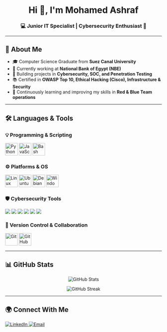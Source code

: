 <h1 align="center">Hi 👋, I'm Mohamed Ashraf</h1>
<h3 align="center">💻 Junior IT Specialist | Cybersecurity Enthusiast 🔐</h3>

---

## 🚀 About Me
- 🎓 Computer Science Graduate from **Suez Canal University**  
- 🏦 Currently working at **National Bank of Egypt (NBE)**  
- 🔭 Building projects in **Cybersecurity, SOC, and Penetration Testing**  
- 📚 Certified in **OWASP Top 10, Ethical Hacking (Cisco), Infrastructure & Security**  
- 🌱 Continuously learning and improving my skills in **Red & Blue Team operations**  

---

## 🛠️ Languages & Tools

### 💡 Programming & Scripting
<p align="left">
  <img src="https://cdn.jsdelivr.net/gh/devicons/devicon/icons/python/python-original.svg" alt="Python" width="40" height="40"/>
  <img src="https://cdn.jsdelivr.net/gh/devicons/devicon/icons/javascript/javascript-original.svg" alt="JavaScript" width="40" height="40"/>
  <img src="https://cdn.jsdelivr.net/gh/devicons/devicon/icons/bash/bash-original.svg" alt="Bash" width="40" height="40"/>
</p>


### ⚙️ Platforms & OS
<p align="left">
  <img src="https://cdn.jsdelivr.net/gh/devicons/devicon/icons/linux/linux-original.svg" alt="Linux" width="40" height="40"/>
  <img src="https://cdn.jsdelivr.net/gh/devicons/devicon/icons/ubuntu/ubuntu-plain.svg" alt="Ubuntu" width="40" height="40"/>
  <img src="https://cdn.jsdelivr.net/gh/devicons/devicon/icons/debian/debian-original.svg" alt="Debian" width="40" height="40"/>
  <img src="https://cdn.jsdelivr.net/gh/devicons/devicon/icons/windows8/windows8-original.svg" alt="Windows" width="40" height="40"/>
</p>

### 🛡️ Cybersecurity Tools
<p align="left">
  <img src="https://img.shields.io/badge/Nmap-00599C?style=for-the-badge&logo=gnu-bash&logoColor=white"/>
  <img src="https://img.shields.io/badge/Wireshark-1679A7?style=for-the-badge&logo=wireshark&logoColor=white"/>
  <img src="https://img.shields.io/badge/Splunk-000000?style=for-the-badge&logo=splunk&logoColor=white"/>
  <img src="https://img.shields.io/badge/Suricata-E34F26?style=for-the-badge&logo=suricata&logoColor=white"/>
  <img src="https://img.shields.io/badge/Snort-FF69B4?style=for-the-badge"/>
  <img src="https://img.shields.io/badge/Burp_Suite-FF6633?style=for-the-badge&logo=burp-suite&logoColor=white"/>
</p>


### 🧰 Version Control & Collaboration
<p align="left">
  <img src="https://cdn.jsdelivr.net/gh/devicons/devicon/icons/git/git-original.svg" alt="Git" width="40" height="40"/>
  <img src="https://cdn.jsdelivr.net/gh/devicons/devicon/icons/github/github-original.svg" alt="GitHub" width="40" height="40"/>
</p>

---

## 📊 GitHub Stats
<p align="center">
  <img src="https://github-readme-stats.vercel.app/api?username=MohamedAshrafElRokh&show_icons=true&theme=tokyonight" alt="GitHub Stats" />
</p>

<p align="center">
  <img src="https://github-readme-streak-stats.herokuapp.com/?user=MohamedAshrafElRokh&theme=tokyonight" alt="GitHub Streak" />
</p>

---

## 🌍 Connect With Me
<p align="left">
  <a href="https://www.linkedin.com/in/mohamed-ashraf](https://www.linkedin.com/in/mohamedashrafkamal/" target="_blank">
    <img src="https://img.shields.io/badge/LinkedIn-%230077B5.svg?&logo=linkedin&logoColor=white" alt="LinkedIn" />
  </a>
  <a href="mailto:mohamedashraf@example.com">
    <img src="https://img.shields.io/badge/Email-D14836?&logo=gmail&logoColor=white" alt="Email" />
  </a>
</p>
